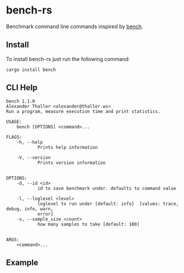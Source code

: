 # bench-rs
Benchmark command line commands inspired by [bench](https://github.com/Gabriel439/bench).

## Install

To install bench-rs just run the following command:

```
cargo install bench
```

## CLI Help
```
bench 1.1.0
Alexander Thaller <alexander@thaller.ws>
Run a program, measure execution time and print statistics.

USAGE:
    bench [OPTIONS] <command>...

FLAGS:
    -h, --help
            Prints help information

    -V, --version
            Prints version information


OPTIONS:
    -d, --id <id>
            id to save benchmark under. defaults to command value

    -l, --loglevel <level>
            loglevel to run under [default: info]  [values: trace, debug, info, warn,
            error]
    -s, --sample_size <count>
            how many samples to take [default: 100]


ARGS:
    <command>...

```

## Example
